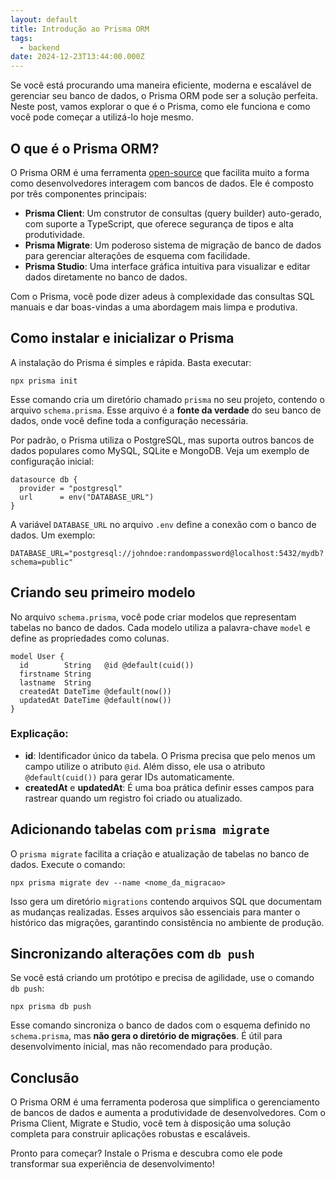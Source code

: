 ```yaml
---
layout: default
title: Introdução ao Prisma ORM
tags:
  - backend
date: 2024-12-23T13:44:00.000Z
---
```

Se você está procurando uma maneira eficiente, moderna e escalável de gerenciar seu banco de dados, o Prisma ORM pode ser a solução perfeita. Neste post, vamos explorar o que é o Prisma, como ele funciona e como você pode começar a utilizá-lo hoje mesmo.

## O que é o Prisma ORM?

O Prisma ORM é uma ferramenta [open-source](https://github.com/prisma/prisma) que facilita muito a forma como desenvolvedores interagem com bancos de dados. Ele é composto por três componentes principais:

* **Prisma Client**: Um construtor de consultas (query builder) auto-gerado, com suporte a TypeScript, que oferece segurança de tipos e alta produtividade.
* **Prisma Migrate**: Um poderoso sistema de migração de banco de dados para gerenciar alterações de esquema com facilidade.
* **Prisma Studio**: Uma interface gráfica intuitiva para visualizar e editar dados diretamente no banco de dados.

Com o Prisma, você pode dizer adeus à complexidade das consultas SQL manuais e dar boas-vindas a uma abordagem mais limpa e produtiva.

## Como instalar e inicializar o Prisma

A instalação do Prisma é simples e rápida. Basta executar:

```
npx prisma init
```

Esse comando cria um diretório chamado `prisma` no seu projeto, contendo o arquivo `schema.prisma`. Esse arquivo é a **fonte da verdade** do seu banco de dados, onde você define toda a configuração necessária.

Por padrão, o Prisma utiliza o PostgreSQL, mas suporta outros bancos de dados populares como MySQL, SQLite e MongoDB. Veja um exemplo de configuração inicial:

```
datasource db {
  provider = "postgresql"
  url      = env("DATABASE_URL")
}
```

A variável `DATABASE_URL` no arquivo `.env` define a conexão com o banco de dados. Um exemplo:

```
DATABASE_URL="postgresql://johndoe:randompassword@localhost:5432/mydb?schema=public"
```

## Criando seu primeiro modelo

No arquivo `schema.prisma`, você pode criar modelos que representam tabelas no banco de dados. Cada modelo utiliza a palavra-chave `model` e define as propriedades como colunas.

```
model User {
  id        String   @id @default(cuid())
  firstname String
  lastname  String
  createdAt DateTime @default(now())
  updatedAt DateTime @default(now())
}
```

### Explicação:

* **id**: Identificador único da tabela. O Prisma precisa que pelo menos um campo utilize o atributo `@id`. Além disso, ele usa o atributo `@default(cuid())` para gerar IDs automaticamente.
* **createdAt** e **updatedAt**: É uma boa prática definir esses campos para rastrear quando um registro foi criado ou atualizado.

## Adicionando tabelas com `prisma migrate`

O `prisma migrate` facilita a criação e atualização de tabelas no banco de dados. Execute o comando:

```
npx prisma migrate dev --name <nome_da_migracao>
```

Isso gera um diretório `migrations` contendo arquivos SQL que documentam as mudanças realizadas. Esses arquivos são essenciais para manter o histórico das migrações, garantindo consistência no ambiente de produção.

## Sincronizando alterações com `db push`

Se você está criando um protótipo e precisa de agilidade, use o comando `db push`:

```
npx prisma db push
```

Esse comando sincroniza o banco de dados com o esquema definido no `schema.prisma`, mas **não gera o diretório de migrações**. É útil para desenvolvimento inicial, mas não recomendado para produção.

## Conclusão

O Prisma ORM é uma ferramenta poderosa que simplifica o gerenciamento de bancos de dados e aumenta a produtividade de desenvolvedores. Com o Prisma Client, Migrate e Studio, você tem à disposição uma solução completa para construir aplicações robustas e escaláveis.

Pronto para começar? Instale o Prisma e descubra como ele pode transformar sua experiência de desenvolvimento!
